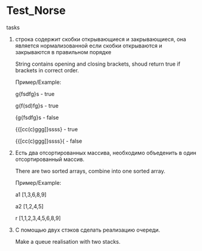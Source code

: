 # Test_Norse
tasks
1. строка содержит скобки открывающиеся и закрывающиеся, она является нормализованной если 
   скобки открываются и закрываются в правильном порядке
   
   String contains opening and closing brackets, shoud return true if brackets in correct order.
   
   Пример/Example: 
   
   g{fsdfg}s - true
   
   g{f(sd)fg}s - true
   
   {g{fsdfg}s - false
   
   {{[cc(c)ggg]}ssss} - true
   
   {{[cc(c)ggg]}ssss}{ - false
   

2. Есть два отсортированных массива, необходимо объеденить в один отсортированный массив.

   There are two sorted arrays, combine into one sorted array.
   
   Пример/Example:
   
    a1 [1,3,6,8,9]
    
    a2 [1,2,4,5]
	
    r  [1,1,2,3,4,5,6,8,9]

3. С помощью двух стэков сделать реализацию очереди.

   Make a queue realisation with two stacks.
